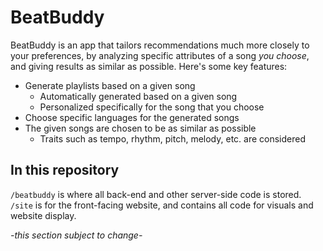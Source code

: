 # BeatBuddy
BeatBuddy is an app that tailors recommendations much more closely to your preferences, by analyzing specific attributes of a song *you choose*, and giving results as similar as possible. Here's some key features:
* Generate playlists based on a given song
	* Automatically generated based on a given song
	* Personalized specifically for the song that you choose
* Choose specific languages for the generated songs
* The given songs are chosen to be as similar as possible
	* Traits such as tempo, rhythm, pitch, melody, etc. are considered

## In this repository
`/beatbuddy` is where all back-end and other server-side code is stored.
`/site` is for the front-facing website, and contains all code for visuals and website display.

*-this section subject to change-*
